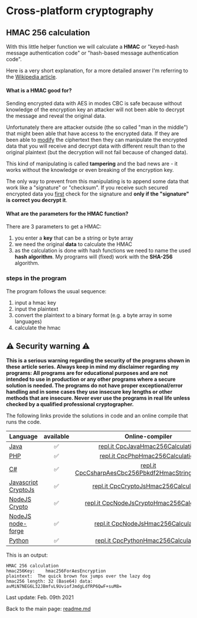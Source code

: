 # Cross-platform cryptography

## HMAC 256 calculation

With this little helper function we will calculate a **HMAC** or "keyed-hash message authentication code" or "hash-based message authentication code".

Here is a very short explanation, for a more detailed answer I'm referring to the [Wikipedia article](https://en.wikipedia.org/wiki/HMAC).

#### What is a HMAC good for?

Sending encrypted data with AES in modes CBC is safe because without knowledge of the encryption key an attacker will not been able to decrypt the message and reveal the original data.

Unfortunately there are attacker outside (the so called "man in the middle") that might been able that have access to the encrypted data. If they are been able to <u>modify</u> the ciphertext then they can manipulate the encrypted data that you will receive and decrypt data with different result than to the original plaintext (but the decryption will not fail because of changed data).

This kind of manipulating is called **tampering** and the bad news are - it works without the knowledge or even breaking of the encryption key.

The only way to prevent from this manipulating is to append some data that work like a "signature" or "checksum". If you receive such secured encrypted data you <u>first</u> check for the signature and **only if the "signature" is correct you decrypt it**.

#### What are the parameters for the HMAC function?

There are 3 parameters to get a HMAC:

1. you enter a **key** that can be a string or byte array
2. we need the original **data** to calculate the HMAC
3. as the calculation is done with hash functions we need to name the used **hash algorithm**. My programs will (fixed) work with the **SHA-256** algorithm.


### steps in the program

The program follows the usual sequence:
1. input a hmac key
2. input the plaintext
3. convert the plaintext to a binary format (e.g. a byte array in some languages)
3. calculate the hmac

## :warning: Security warning :warning:

**This is a serious warning regarding the security of the programs shown in these article series.  Always keep in mind my disclaimer regarding my programs: All programs are for educational purposes and are not intended to use in production or any other programs where a  secure solution is needed. The programs do not have proper exceptional/error handling and in some cases they use insecure key lengths or other methods that are insecure. Never ever use the programs in real life unless checked by a qualified professional cryptographer.**

The following links provide the solutions in code and an online compile that runs the code.

| Language | available | Online-compiler
| ------ | :---: | :----: |
| [Java](../HmacCalculation/Hmac256Calculation.java) | :white_check_mark: | [repl.it CpcJavaHmac256Calculation](https://repl.it/@javacrypto/CpcJavaHmac256Calculation#Main.java/)
| [PHP](../HmacCalculation/Hmac256Calculation.php) | :white_check_mark: | [repl.it CpcPhpHmac256Calculation](https://repl.it/@javacrypto/CpcPhpHmac256Calculation#main.php/)
| [C#](../HmacCalculation/Hmac256Calculation.cs) | :white_check_mark: | [repl.it CpcCsharpAesCbc256Pbkdf2HmacStringEncryption](https://repl.it/@javacrypto/CpcCsharpHmac256Calculation#main.cs/)
| [Javascript CryptoJs](../HmacCalculation/Hmac256CalculationCryptoJs.js) | :white_check_mark: | [repl.it CpcCryptoJsHmac256Calculation](https://repl.it/@javacrypto/CpcCryptoJsHmac256Calculation#index.js/)
| [NodeJS Crypto](../HmacCalculation/Hmac256CalculationNodeJsCrypto.js) | :white_check_mark: | [repl.it CpcNodeJsCryptoHmac256Calculation](https://repl.it/@javacrypto/CpcCpcNodeJsCryptoHmac256Calculation#index.js/)
| [NodeJS node-forge](../HmacCalculation/Hmac256CalculationNodeJs.js) | :white_check_mark: | [repl.it CpcNodeJsHmac256Calculation](https://repl.it/@javacrypto/CpcCpcNodeJsHmac256Calculation#index.js/)
| [Python](../HmacCalculation/Hmac256Calculation.py) | :white_check_mark: | [repl.it CpcPythonHmac256Calculation](https://repl.it/@javacrypto/CpcPythonHmac256Calculation#main.py/)


This is an output:

```plaintext
HMAC 256 calculation
hmac256Key:    hmac256ForAesEncryption
plaintext:  The quick brown fox jumps over the lazy dog
hmac256 length: 32 (Base64) data: avMiN7NEG6L32JBmfvL9UviofJmdgLdfRP6QwF+suM8=

```

Last update: Feb. 09th 2021

Back to the main page: [readme.md](../readme.md)